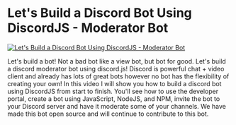 # Let's Build a Discord Bot Using DiscordJS - Moderator Bot


[![Let's Build a Discord Bot Using DiscordJS - Moderator Bot](https://img.youtube.com/vi/YSZcyz2-twQ/0.jpg)](https://www.youtube.com/watch?v=YSZcyz2-twQ "Let's Build a Discord Bot Using DiscordJS - Moderator Bot")


Let's build a bot!  Not a bad bot like a view bot, but bot for good.  Let's build a discord moderator bot using discord.js!  Discord is powerful chat + video client and already has lots of great bots however no bot has the flexibility of creating your own!  In this video I will show you how to build a discord bot using DiscordJS from start to finish.  You'll see how to use the developer portal, create a bot using JavaScript, NodeJS, and NPM, invite the bot to your Discord server and have it moderate some of your channels.  We have made this bot open source and will continue to contribute to this bot.
